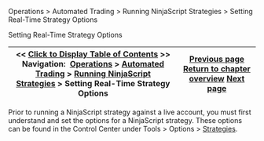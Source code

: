 ﻿


Operations \> Automated Trading \> Running NinjaScript Strategies \> Setting Real\-Time Strategy Options






















Setting Real\-Time Strategy Options







| \<\< [Click to Display Table of Contents](setting_real-time_strategy_opt.md) \>\> **Navigation:**     [Operations](operations.md) \> [Automated Trading](automated_trading.md) \> [Running NinjaScript Strategies](running_ninjascript_strategies.md) \> Setting Real\-Time Strategy Options | [Previous page](running_ninjascript_strategies.md) [Return to chapter overview](running_ninjascript_strategies.md) [Next page](strategy_position_vs_account_p.md) |
| --- | --- |











Prior to running a NinjaScript strategy against a live account, you must first understand and set the options for a NinjaScript strategy. These options can be found in the Control Center under Tools \> Options \> [Strategies](options_strategies.md).








